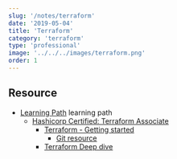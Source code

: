 ```yaml
---
slug: '/notes/terraform'
date: '2019-05-04'
title: 'Terraform'
category: 'terraform'
type: 'professional'
image: '../../../images/terraform.png'
order: 1
---
```


## Resource

- [Learning Path](https://app.pluralsight.com/channels/details/2ecee867-7dcc-4a9b-93e7-1448f4f18e03) learning path
  - [Hashicorp Certified: Terraform Associate](https://app.pluralsight.com/paths/certificate/hashicorp-certified-terraform-associate)
    - [Terraform - Getting started](https://app.pluralsight.com/library/courses/terraform-getting-started-2021/table-of-contents)
      - [Git resource](https://github.com/ned1313/Getting-Started-Terraform)
    - [Terraform Deep dive](https://app.pluralsight.com/library/courses/terraform-deep-dive/table-of-contents)
